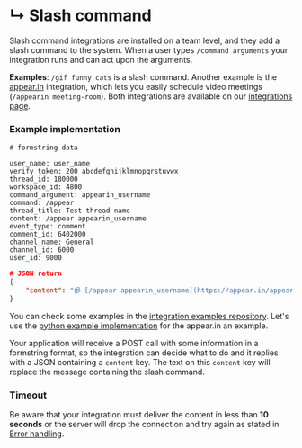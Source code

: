 # &#8627; Slash command

Slash command integrations are installed on a team level, and they add
a slash command to the system. When a user types `/command arguments`
your integration runs and can act upon the arguments.

**Examples**: `/gif funny cats` is a slash command. Another example is
the [appear.in](https://appear.in) integration, which lets you easily
schedule video meetings (`/appearin meeting-room`). Both integrations
are available on
our [integrations page](https://twistapp.com/integrations).


### Example implementation

```text
# formstring data

user_name: user_name
verify_token: 200_abcdefghijklmnopqrstuvwx
thread_id: 180000
workspace_id: 4800
command_argument: appearin_username
command: /appear
thread_title: Test thread name
content: /appear appearin_username
event_type: comment
comment_id: 6402000
channel_name: General
channel_id: 6000
user_id: 9000
```

```json
# JSON return
{
    "content": "📹 [/appear appearin_username](https://appear.in/appearin_username)"
}
```

You can check some examples in the
[integration examples repository](https://github.com/Doist/twist-integration-examples/tree/master/slash_integration). Let's
use the
[python example implementation](https://github.com/Doist/twist-integration-examples/tree/master/slash_integration/python) for
the appear.in an example.

Your application will receive a POST call with some information in a
formstring format, so the integration can decide what to do and it
replies with a JSON containing a `content` key. The text on this
`content` key will replace the message containing the slash command.


### Timeout

Be aware that your integration must deliver the content in less than
**10 seconds** or the server will drop the connection and try again as
stated
in [Error handling](https://developer.twistapp.com/v2/#integrations).
